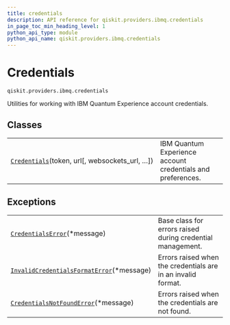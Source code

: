 ```yaml
---
title: credentials
description: API reference for qiskit.providers.ibmq.credentials
in_page_toc_min_heading_level: 1
python_api_type: module
python_api_name: qiskit.providers.ibmq.credentials
---
```


<span id="module-qiskit.providers.ibmq.credentials" />

<span id="qiskit-providers-ibmq-credentials" />

# Credentials

<span id="module-qiskit.providers.ibmq.credentials" />

`qiskit.providers.ibmq.credentials`

Utilities for working with IBM Quantum Experience account credentials.

## Classes

|                                                                                                                                                                                                 |                                                             |
| ----------------------------------------------------------------------------------------------------------------------------------------------------------------------------------------------- | ----------------------------------------------------------- |
| [`Credentials`](qiskit.providers.ibmq.credentials.Credentials#qiskit.providers.ibmq.credentials.Credentials "qiskit.providers.ibmq.credentials.Credentials")(token, url\[, websockets\_url, …]) | IBM Quantum Experience account credentials and preferences. |

## Exceptions

|                                                                                                                                                                                                                                                 |                                                              |
| ----------------------------------------------------------------------------------------------------------------------------------------------------------------------------------------------------------------------------------------------- | ------------------------------------------------------------ |
| [`CredentialsError`](qiskit.providers.ibmq.credentials.CredentialsError#qiskit.providers.ibmq.credentials.CredentialsError "qiskit.providers.ibmq.credentials.CredentialsError")(\*message)                                                     | Base class for errors raised during credential management.   |
| [`InvalidCredentialsFormatError`](qiskit.providers.ibmq.credentials.InvalidCredentialsFormatError#qiskit.providers.ibmq.credentials.InvalidCredentialsFormatError "qiskit.providers.ibmq.credentials.InvalidCredentialsFormatError")(\*message) | Errors raised when the credentials are in an invalid format. |
| [`CredentialsNotFoundError`](qiskit.providers.ibmq.credentials.CredentialsNotFoundError#qiskit.providers.ibmq.credentials.CredentialsNotFoundError "qiskit.providers.ibmq.credentials.CredentialsNotFoundError")(\*message)                     | Errors raised when the credentials are not found.            |

